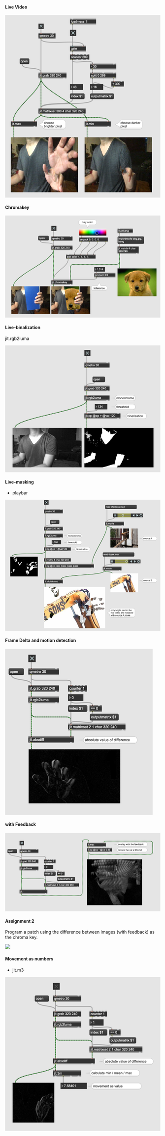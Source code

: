 #### Live Video 

![](K5/4.png)

#### Chromakey

![](K5/5.png)


#### Live-binalization

jit.rgb2luma

![](K5/6.png)

#### Live-masking

- playbar

![](K5/7.png)


#### Frame Delta and motion detection

![](K5/8.png)

#### with Feedback

![](K5/9.png)

#### Assignment 2

Program a patch using the difference between images (with feedback) as the chroma key.

![](K5/aufgabe2.gif)


#### Movement as numbers

- jit.m3

![](K5/10.png)
